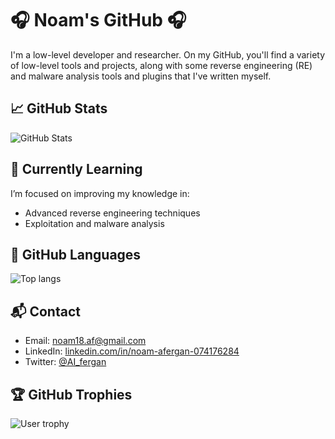 # 🎧 Noam's GitHub 🎧
I'm a low-level developer and researcher. On my GitHub, you'll find a variety of low-level tools and projects, along with some reverse engineering (RE) and malware analysis tools and plugins that I've written myself.

## 📈 GitHub Stats
![GitHub Stats](https://github-readme-stats.vercel.app/api?username=Nafergan&theme=dark&show_icons=true)

## 🌱 Currently Learning
I’m focused on improving my knowledge in:
- Advanced reverse engineering techniques
- Exploitation and malware analysis

## 📝 GitHub Languages
![Top langs](https://github-readme-stats.vercel.app/api/top-langs/?username=Nafergan&layout=donut&theme=dark)

## 📬 Contact
- Email: [noam18.af@gmail.com](mailto:noam18.af@gmail.com)
- LinkedIn: [linkedin.com/in/noam-afergan-074176284](https://www.linkedin.com/in/noam-afergan-074176284/)
- Twitter: [@AI_fergan](https://x.com/AI_fergan)

## 🏆 GitHub Trophies
![User trophy](https://github-profile-trophy.vercel.app/?username=Nafergan&column=4&margin-w=15&margin-h=15&theme=dracula)
